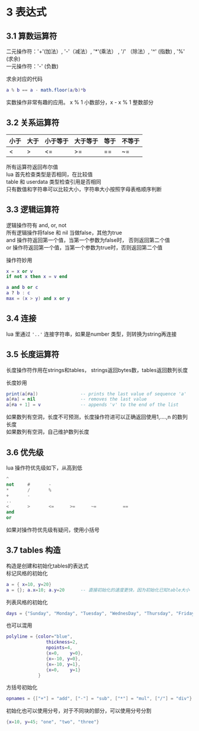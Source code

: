 # 3 表达式
## 3.1 算数运算符
二元操作符：'+'(加法）, '-'（减法）, '*'(乘法） , '/' （除法）, '^' (指数) , '%'  (求余)  
一元操作符：'-' (负数)

求余对应的代码
```lua
a % b == a - math.floor(a/b)*b
```
实数操作非常有趣的应用。 x % 1 小数部分，x - x % 1 整数部分

## 3.2 关系运算符
| 小于 | 大于 | 小于等于 | 大于等于 |等于  | 不等于 |
| --- | --- | --- | --- | --- | --- |
| < | > | <= | >= | == | ~= |


所有运算符返回布尔值  
lua 首先检查类型是否相同，在比较值  
table 和 userdata 类型检查引用是否相同  
只有数值和字符串可以比较大小，字符串大小按照字母表格顺序判断

## 3.3 逻辑运算符
逻辑操作符有  and, or, not  
所有逻辑操作将false 和 nil 当做false，其他为true  
and 操作符返回第一个值，当第一个参数为false时， 否则返回第二个值  
or 操作符返回第一个值，当第一个参数为true时，否则返回第二个值  

操作符妙用
```lua 
x = x or v
if not x then x = v end

a and b or c
a ? b : c
max = (x > y) and x or y
```
## 3.4 连接
lua 里通过 `'..'` 连接字符串，如果是number 类型，则转换为string再连接

## 3.5 长度运算符
长度操作符作用在strings和tables， strings返回bytes数，tables返回数列长度  

长度妙用
```lua
print(a[#a])                -- prints the last value of sequence 'a'
a[#a] = nil                 -- removes the last value
a[#a + 1] = v               -- appends 'v' to the end of the list
 ```
 
如果数列有空洞，长度不可预测，长度操作符进可以正确返回使用1,....,n 的数列长度  
如果数列有空洞，自己维护数列长度

## 3.6 优先级
lua 操作符优先级如下，从高到低

```lua
^
not     #       - 
*       /       %   
+       - 
..
<       >       <=      >=      ~=          == 
and
or 
```

如果对操作符优先级有疑问，使用小括号

## 3.7 tables 构造

构造是创建和初始化tables的表达式  
标记风格的初始化
``` lua
a = { x=10, y=20}
a = {}; a.x=10; a.y=20      -- 直接初始化的速度更快，因为初始化已知table大小
```

列表风格的初始化
``` lua
days = {"Sunday", "Monday", "Tuesday", "WednesDay", "Thursday", "Friday", "Saturday"}
```

也可以混用
``` lua
polyline = {color="blue",
               thickness=2,
               npoints=4,
               {x=0,    y=0},
               {x=-10, y=0},
               {x=-10, y=1},
               {x=0,    y=1}
            }  
```

方括号初始化
```lua
opnames = {["+"] = "add", ["-"] = "sub", ["*"] = "mul", ["/"] = "div"}
```

初始化也可以使用分号，对于不同块的部分，可以使用分号分割
``` lua
{x=10, y=45; "one", "two", "three"}
```